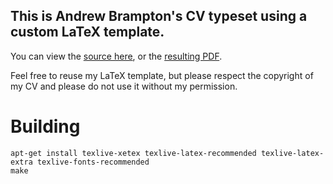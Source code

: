 This is Andrew Brampton's CV typeset using a custom LaTeX template.
-------------------------------------------------------------------

You can view the [source here](https://github.com/bramp/curriculum-vitae/blob/master/cv.tex),
or the [resulting PDF](https://github.com/bramp/curriculum-vitae/blob/master/cv.pdf?raw=true).

Feel free to reuse my LaTeX template, but please respect the copyright of my CV
and please do not use it without my permission.

Building
========
```
apt-get install texlive-xetex texlive-latex-recommended texlive-latex-extra texlive-fonts-recommended 
make
```